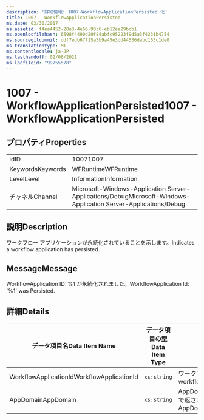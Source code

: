 ```yaml
---
description: '詳細情報: 1007-WorkflowApplicationPersisted 化'
title: 1007 - WorkflowApplicationPersisted
ms.date: 03/30/2017
ms.assetid: f4ea4452-28e3-4e66-93c6-eb12ee29bcb1
ms.openlocfilehash: 6598f4490d20f84abfc95223f9d5a3f4231b4754
ms.sourcegitcommit: ddf7edb67715a5b9a45e3dd44536dabc153c1de0
ms.translationtype: MT
ms.contentlocale: ja-JP
ms.lasthandoff: 02/06/2021
ms.locfileid: "99755578"
---
```

# <a name="1007---workflowapplicationpersisted"></a><span data-ttu-id="9cd85-103">1007 - WorkflowApplicationPersisted</span><span class="sxs-lookup"><span data-stu-id="9cd85-103">1007 - WorkflowApplicationPersisted</span></span>

## <a name="properties"></a><span data-ttu-id="9cd85-104">プロパティ</span><span class="sxs-lookup"><span data-stu-id="9cd85-104">Properties</span></span>  
  
|||  
|-|-|  
|<span data-ttu-id="9cd85-105">id</span><span class="sxs-lookup"><span data-stu-id="9cd85-105">ID</span></span>|<span data-ttu-id="9cd85-106">1007</span><span class="sxs-lookup"><span data-stu-id="9cd85-106">1007</span></span>|  
|<span data-ttu-id="9cd85-107">Keywords</span><span class="sxs-lookup"><span data-stu-id="9cd85-107">Keywords</span></span>|<span data-ttu-id="9cd85-108">WFRuntime</span><span class="sxs-lookup"><span data-stu-id="9cd85-108">WFRuntime</span></span>|  
|<span data-ttu-id="9cd85-109">Level</span><span class="sxs-lookup"><span data-stu-id="9cd85-109">Level</span></span>|<span data-ttu-id="9cd85-110">Information</span><span class="sxs-lookup"><span data-stu-id="9cd85-110">Information</span></span>|  
|<span data-ttu-id="9cd85-111">チャネル</span><span class="sxs-lookup"><span data-stu-id="9cd85-111">Channel</span></span>|<span data-ttu-id="9cd85-112">Microsoft-Windows-Application Server-Applications/Debug</span><span class="sxs-lookup"><span data-stu-id="9cd85-112">Microsoft-Windows-Application Server-Applications/Debug</span></span>|  
  
## <a name="description"></a><span data-ttu-id="9cd85-113">説明</span><span class="sxs-lookup"><span data-stu-id="9cd85-113">Description</span></span>  

 <span data-ttu-id="9cd85-114">ワークフロー アプリケーションが永続化されていることを示します。</span><span class="sxs-lookup"><span data-stu-id="9cd85-114">Indicates a workflow application has persisted.</span></span>  
  
## <a name="message"></a><span data-ttu-id="9cd85-115">Message</span><span class="sxs-lookup"><span data-stu-id="9cd85-115">Message</span></span>  

 <span data-ttu-id="9cd85-116">WorkflowApplication ID: %1 が永続化されました。</span><span class="sxs-lookup"><span data-stu-id="9cd85-116">WorkflowApplication Id: '%1' was Persisted.</span></span>  
  
## <a name="details"></a><span data-ttu-id="9cd85-117">詳細</span><span class="sxs-lookup"><span data-stu-id="9cd85-117">Details</span></span>  
  
|<span data-ttu-id="9cd85-118">データ項目名</span><span class="sxs-lookup"><span data-stu-id="9cd85-118">Data Item Name</span></span>|<span data-ttu-id="9cd85-119">データ項目の型</span><span class="sxs-lookup"><span data-stu-id="9cd85-119">Data Item Type</span></span>|<span data-ttu-id="9cd85-120">説明</span><span class="sxs-lookup"><span data-stu-id="9cd85-120">Description</span></span>|  
|--------------------|--------------------|-----------------|  
|<span data-ttu-id="9cd85-121">WorkflowApplicationId</span><span class="sxs-lookup"><span data-stu-id="9cd85-121">WorkflowApplicationId</span></span>|`xs:string`|<span data-ttu-id="9cd85-122">ワークフロー アプリケーション ID</span><span class="sxs-lookup"><span data-stu-id="9cd85-122">The workflow application id</span></span>|  
|<span data-ttu-id="9cd85-123">AppDomain</span><span class="sxs-lookup"><span data-stu-id="9cd85-123">AppDomain</span></span>|`xs:string`|<span data-ttu-id="9cd85-124">AppDomain.CurrentDomain.FriendlyName で返される文字列。</span><span class="sxs-lookup"><span data-stu-id="9cd85-124">The string returned by AppDomain.CurrentDomain.FriendlyName.</span></span>|
